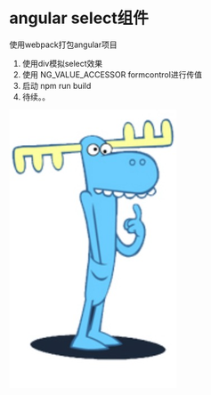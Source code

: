 # angular select组件
使用webpack打包angular项目
1. 使用div模拟select效果
2. 使用 NG_VALUE_ACCESSOR formcontrol进行传值
3. 启动 npm run build
4. 待续。。


![](lu.png)
